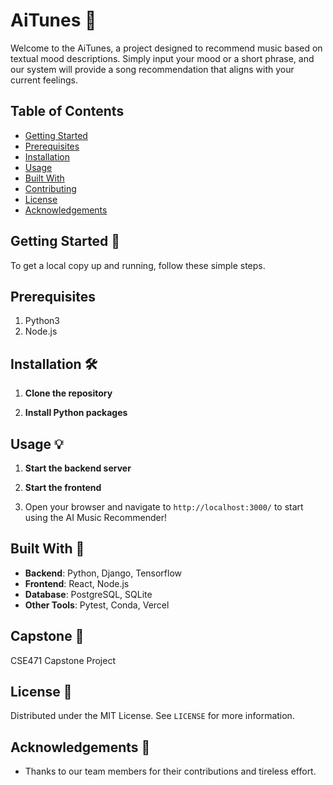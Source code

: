 # AiTunes 🎵

Welcome to the AiTunes, a project designed to recommend music based on textual mood descriptions. Simply input your mood or a short phrase, and our system will provide a song recommendation that aligns with your current feelings.

## Table of Contents
- [Getting Started](#getting-started)
- [Prerequisites](#prerequisites)
- [Installation](#installation)
- [Usage](#usage)
- [Built With](#built-with)
- [Contributing](#contributing)
- [License](#license)
- [Acknowledgements](#acknowledgements)

## Getting Started 🚀

To get a local copy up and running, follow these simple steps.

## Prerequisites

1. Python3
2. Node.js

## Installation 🛠️

1. **Clone the repository**

2. **Install Python packages**

## Usage 💡

1. **Start the backend server**

2. **Start the frontend**

3. Open your browser and navigate to `http://localhost:3000/` to start using the AI Music Recommender!

## Built With 🧰

- **Backend**: Python, Django, Tensorflow
- **Frontend**: React, Node.js
- **Database**: PostgreSQL, SQLite
- **Other Tools**: Pytest, Conda, Vercel

## Capstone 🤝

CSE471 Capstone Project

## License 📄

Distributed under the MIT License. See `LICENSE` for more information.

## Acknowledgements 🙌

- Thanks to our team members for their contributions and tireless effort.
